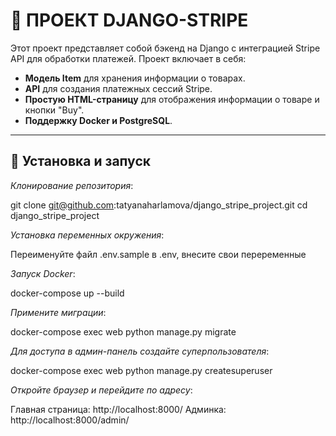 # 🛒 **ПРОЕКТ DJANGO-STRIPE**

Этот проект представляет собой бэкенд на Django с интеграцией Stripe API для обработки платежей. 
Проект включает в себя:

- **Модель Item** для хранения информации о товарах.
- **API** для создания платежных сессий Stripe.
- **Простую HTML-страницу** для отображения информации о товаре и кнопки "Buy".
- **Поддержку Docker и PostgreSQL**.

---

## 🚀 **Установка и запуск**

*Клонирование репозитория*:

git clone git@github.com:tatyanaharlamova/django_stripe_project.git
cd django_stripe_project


*Установка переменных окружения*:

Переименуйте файл .env.sample в .env, внесите свои переременные

*Запуск Docker*:

docker-compose up --build

*Примените миграции*:

docker-compose exec web python manage.py migrate

*Для доступа в админ-панель создайте суперпользователя*:

docker-compose exec web python manage.py createsuperuser

*Откройте браузер и перейдите по адресу*:

Главная страница: http://localhost:8000/
Админка: http://localhost:8000/admin/


